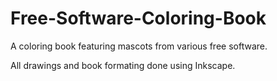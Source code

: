 # Free-Software-Coloring-Book
A coloring book featuring mascots from various free software.

All drawings and book formating done using Inkscape.
